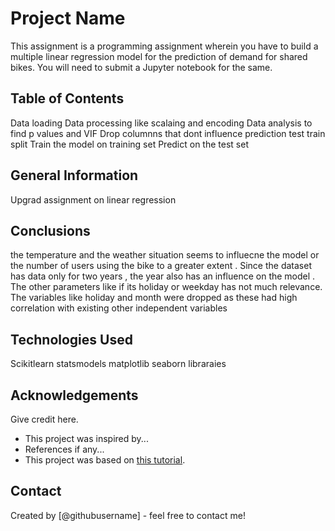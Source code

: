 # Project Name
This assignment is a programming assignment wherein you have to build a multiple linear regression model for the prediction of demand for shared bikes. You will need to submit a Jupyter notebook for the same. 


## Table of Contents
Data loading 
Data processing like scalaing and encoding 
Data analysis to find p values and VIF 
Drop columnns that dont influence prediction 
test train split 
Train the model on training set 
Predict on the test set 

<!-- You can include any other section that is pertinent to your problem -->

## General Information
Upgrad assignment on linear regression 


<!-- You don't have to answer all the questions - just the ones relevant to your project. -->

## Conclusions
the temperature and  the weather situation seems to influecne the model or the number of users using the bike to a greater extent . Since the dataset has data only for two years , the year also has an influence on the model . The other parameters like if its holiday or weekday has not much relevance. The variables like holiday and month were dropped as these had high correlation with existing other independent variables 

<!-- You don't have to answer all the questions - just the ones relevant to your project. -->


## Technologies Used
Scikitlearn 
statsmodels 
matplotlib
seaborn libraraies 

<!-- As the libraries versions keep on changing, it is recommended to mention the version of library used in this project -->

## Acknowledgements
Give credit here.
- This project was inspired by...
- References if any...
- This project was based on [this tutorial](https://www.example.com).


## Contact
Created by [@githubusername] - feel free to contact me!
